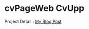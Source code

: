 # cvPageWeb CvUpp

Project Detail : [My Blog Post](https://www.anilaltinkaya.com/post/dijital-kariyer-rehberiniz-cvupp)
